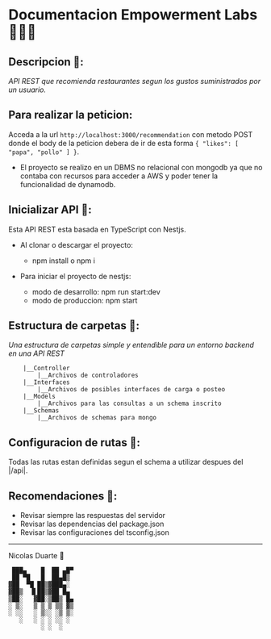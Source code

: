 # Documentacion Empowerment Labs🧑🏻‍💻
## Descripcion 📃:
_API REST que recomienda restaurantes segun los gustos suministrados por un usuario._
## Para realizar la peticion:
Acceda a la url ```http://localhost:3000/recommendation``` con metodo POST donde el body de la peticion debera de ir de esta forma ```{ "likes": [ "papa", "pollo" ] }```.

  * El proyecto se realizo en un DBMS no relacional con mongodb ya que no contaba con recursos para acceder a AWS y poder tener la funcionalidad de dynamodb.
## Inicializar API 🤯:
Esta API REST esta basada en TypeScript con Nestjs.

 * Al clonar o descargar el proyecto:
    * npm install o npm i

 * Para iniciar el proyecto de nestjs:
    * modo de desarrollo: npm run start:dev
    * modo de produccion: npm start

## Estructura de carpetas 📂:
_Una estructura de carpetas simple y entendible para un entorno backend en una API REST_
```
    |__Controller
        |__Archivos de controladores
    |__Interfaces
        |__Archivos de posibles interfaces de carga o posteo
    |__Models
        |__Archivos para las consultas a un schema inscrito
    |__Schemas
        |__Archivos de schemas para mongo
```
## Configuracion de rutas 📡:
Todas las rutas estan definidas segun el schema a utilizar despues del |/api|.
## Recomendaciones 👀:
* Revisar siempre las respuestas del servidor
* Revisar las dependencias del package.json
* Revisar las configuraciones del tsconfig.json
---
Nicolas Duarte 🎉
```
 ███▄    █  ██ ▄█▀
 ██ ▀█   █  ██▄█▒ 
▓██  ▀█ ██▒▓███▄░ 
▓██▒  ▐▌██▒▓██ █▄ 
▒██░   ▓██░▒██▒ █▄
░ ▒░   ▒ ▒ ▒ ▒▒ ▓▒
░ ░░   ░ ▒░░ ░▒ ▒░
   ░   ░ ░ ░ ░░ ░ 
         ░ ░  ░   
                  
```
